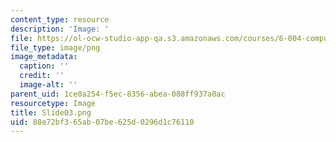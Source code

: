 ```yaml
---
content_type: resource
description: 'Image: '
file: https://ol-ocw-studio-app-qa.s3.amazonaws.com/courses/6-004-computation-structures-spring-2017/88e72bf365ab07be625d0296d1c76110_Slide03.png
file_type: image/png
image_metadata:
  caption: ''
  credit: ''
  image-alt: ''
parent_uid: 1ce0a254-f5ec-8356-abea-088ff937a0ac
resourcetype: Image
title: Slide03.png
uid: 88e72bf3-65ab-07be-625d-0296d1c76110
---
```


